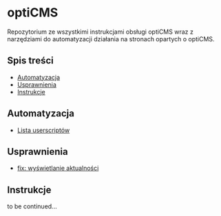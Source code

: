 # optiCMS

Repozytorium ze wszystkimi instrukcjami obsługi optiCMS wraz z narzędziami do automatyzacji działania na stronach opartych o optiCMS.

## Spis treści

- [Automatyzacja](#automatyzacja)
- [Usprawnienia](#usprawnienia)
- [Instrukcje](#instrukcje)

## Automatyzacja

- [Lista userscriptów](./automation/userscripts)

## Usprawnienia

- [fix: wyświetlanie aktualności](./improvements/fix-news-visibility)

## Instrukcje

to be continued...
